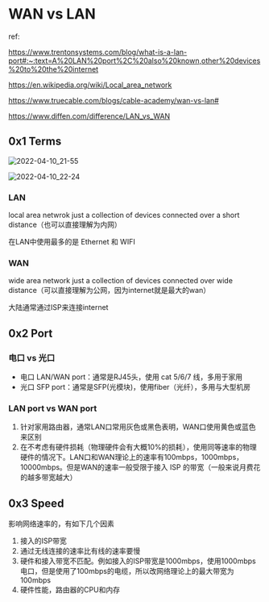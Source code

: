 # WAN vs LAN

ref:

https://www.trentonsystems.com/blog/what-is-a-lan-port#:~:text=A%20LAN%20port%2C%20also%20known,other%20devices%20to%20the%20internet

https://en.wikipedia.org/wiki/Local_area_network

https://www.truecable.com/blogs/cable-academy/wan-vs-lan#

https://www.diffen.com/difference/LAN_vs_WAN

## 0x1 Terms

![2022-04-10_21-55](https://cdn.jsdelivr.net/gh/dhay3/image-repo@master/20220410/2022-04-10_21-55.29s6s7hr7rk0.webp)

![2022-04-10_22-24](https://cdn.jsdelivr.net/gh/dhay3/image-repo@master/20220410/2022-04-10_22-24.6vuml2tjej40.webp)

### LAN

local area netwrok just a collection of devices connected over a short distance（也可以直接理解为内网）

在LAN中使用最多的是 Ethernet 和 WIFI

### WAN

wide area network just a collection of devices connected over wide distance（可以直接理解为公网，因为internet就是最大的wan）

大陆通常通过ISP来连接internet

## 0x2 Port

### 电口 vs 光口

- 电口 LAN/WAN port：通常是RJ45头，使用 cat 5/6/7 线，多用于家用
- 光口 SFP port：通常是SFP(光模块)，使用fiber（光纤），多用与大型机房

### LAN port vs WAN port

1. 针对家用路由器，通常LAN口常用灰色或黑色表明，WAN口使用黄色或蓝色来区别
2. 在不考虑有硬件损耗（物理硬件会有大概10%的损耗），使用同等速率的物理硬件的情况下。LAN口和WAN理论上的速率有100mbps，1000mbps，10000mbps。但是WAN的速率一般受限于接入 ISP 的带宽（一般来说月费花的越多带宽越大）

## 0x3 Speed

影响网络速率的，有如下几个因素

1. 接入的ISP带宽
2. 通过无线连接的速率比有线的速率要慢
3. 硬件和接入带宽不匹配。例如接入的ISP带宽是1000mbps，使用1000mbps电口，但是使用了100mbps的电缆，所以改网络理论上的最大带宽为100mbps
4. 硬件性能，路由器的CPU和内存